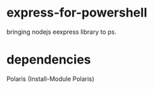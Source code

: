 # express-for-powershell

bringing nodejs eexpress library to ps.

# dependencies
Polaris (Install-Module Polaris)
